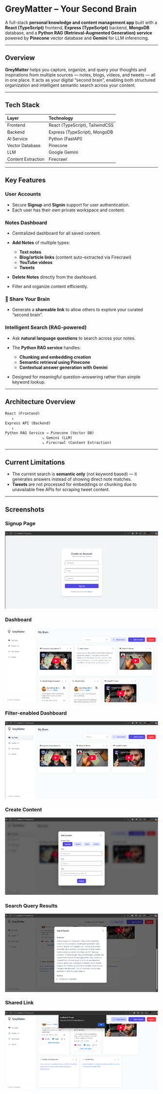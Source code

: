 # GreyMatter – Your Second Brain

A full-stack **personal knowledge and content management app** built with a **React (TypeScript)** frontend, **Express (TypeScript)** backend, **MongoDB** database, and a **Python RAG (Retrieval-Augmented Generation) service** powered by **Pinecone** vector database and **Gemini** for LLM inferencing.

---

## Overview

**GreyMatter** helps you capture, organize, and query your thoughts and inspirations from multiple sources — notes, blogs, videos, and tweets — all in one place.
It acts as your digital “second brain”, enabling both structured organization and intelligent semantic search across your content.

---

## Tech Stack

| Layer              | Technology                      |
| :----------------- | :------------------------------ |
| Frontend           | React (TypeScript), TailwindCSS |
| Backend            | Express (TypeScript), MongoDB   |
| AI Service         | Python (FastAPI)                |
| Vector Database    | Pinecone                        |
| LLM                | Google Gemini                   |
| Content Extraction | Firecrawl                       |

---

## Key Features

### User Accounts

* Secure **Signup** and **Signin** support for user authentication.
* Each user has their own private workspace and content.

### Notes Dashboard

* Centralized dashboard for all saved content.
* **Add Notes** of multiple types:

  * **Text notes**
  * **Blog/article links** (content auto-extracted via Firecrawl)
  * **YouTube videos**
  * **Tweets**
* **Delete Notes** directly from the dashboard.
* Filter and organize content efficiently.

### 🔗 Share Your Brain

* Generate a **shareable link** to allow others to explore your curated “second brain”.

### Intelligent Search (RAG-powered)

* Ask **natural language questions** to search across your notes.
* The **Python RAG service** handles:

  * **Chunking and embedding creation**
  * **Semantic retrieval using Pinecone**
  * **Contextual answer generation with Gemini**
* Designed for meaningful question-answering rather than simple keyword lookup.

---

## Architecture Overview

```
React (Frontend)
   ↓
Express API (Backend)
   ↓
Python RAG Service → Pinecone (Vector DB)
                 ↘ Gemini (LLM)
                 ↘ Firecrawl (Content Extraction)
```

---

## Current Limitations

* The current search is **semantic only** (not keyword based) — it generates answers instead of showing direct note matches.
* **Tweets** are not processed for embeddings or chunking due to unavailable free APIs for scraping tweet content.

---

## Screenshots

### Signup Page

![Signup Page](./assets/signup.png)

### Dashboard

![Dashboard](./assets/dashboard.png)

### Filter-enabled Dashboard

![Filter-enabled Dashboard](./assets/filtered-dashboard.png)

### Create Content

![Create Content](./assets/create-content.png)

### Search Query Results

![Search Query Results](./assets/search-results.png)

### Shared Link

![Shared Link](./assets/shared-link.png)
